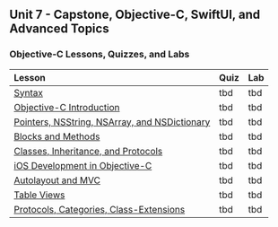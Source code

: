 ## Unit 7 - Capstone, Objective-C, SwiftUI, and Advanced Topics

### Objective-C Lessons, Quizzes, and Labs 

| Lesson | Quiz | Lab |
|:------|:------|:------|
| [Syntax](./syntax) | tbd | tbd |
| [Objective-C Introduction](./Objective-C_Introduction.md) | tbd | tbd |
| [Pointers, NSString, NSArray, and NSDictionary](./Pointers-NSStrings-NSArray-NSDictionary.md) | tbd | tbd |
| [Blocks and Methods](./Functions-And-Blocks-In-ObjC.md) | tbd | tbd |
| [Classes, Inheritance, and Protocols](./Classes.md) | tbd | tbd |
| [iOS Development in Objective-C](./Introduction%20to%20iOS%20Development%20in%20Objective-C.md) | tbd | tbd |
| [Autolayout and MVC](./MVC-AutoLayout) | tbd | tbd |
| [Table Views](./TableViewIntro) | tbd | tbd |
| [Protocols, Categories, Class-Extensions](./Protocols_Categories_Class-Extensions.md) | tbd | tbd |
